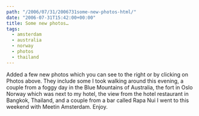 ```yaml
---
path: "/2006/07/31/2006731some-new-photos-html/"
date: "2006-07-31T15:42:00+00:00"
title: Some new photos…
tags:
  - amsterdam
  - australia
  - norway
  - photos
  - thailand
---
```

Added a few new photos which you can see to the right or by clicking on Photos above. They include some I took walking around this evening, a couple from a foggy day in the Blue Mountains of Australia, the fort in Oslo Norway which was next to my hotel, the view from the hotel restaurant in Bangkok, Thailand, and a couple from a bar called Rapa Nui I went to this weekend with Meetin Amsterdam. Enjoy.
